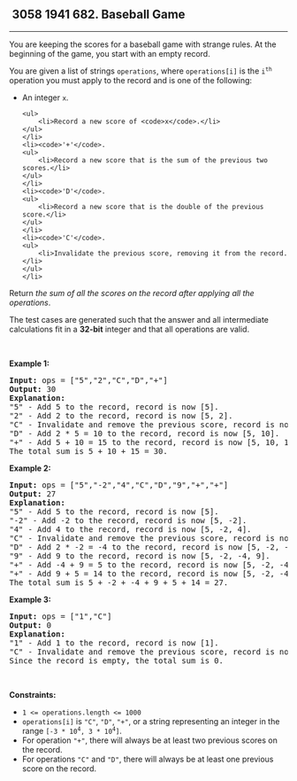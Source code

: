 <h2> 3058 1941
682. Baseball Game</h2><hr><div><p>You are keeping the scores for a baseball game with strange rules. At the beginning of the game, you start with an empty record.</p>

<p>You are given a list of strings <code>operations</code>, where <code>operations[i]</code> is the <code>i<sup>th</sup></code> operation you must apply to the record and is one of the following:</p>

<ul>
	<li>An integer <code>x</code>.

	<ul>
		<li>Record a new score of <code>x</code>.</li>
	</ul>
	</li>
	<li><code>'+'</code>.
	<ul>
		<li>Record a new score that is the sum of the previous two scores.</li>
	</ul>
	</li>
	<li><code>'D'</code>.
	<ul>
		<li>Record a new score that is the double of the previous score.</li>
	</ul>
	</li>
	<li><code>'C'</code>.
	<ul>
		<li>Invalidate the previous score, removing it from the record.</li>
	</ul>
	</li>
</ul>

<p>Return <em>the sum of all the scores on the record after applying all the operations</em>.</p>

<p>The test cases are generated such that the answer and all intermediate calculations fit in a <strong>32-bit</strong> integer and that all operations are valid.</p>

<p>&nbsp;</p>
<p><strong class="example">Example 1:</strong></p>

<pre><strong>Input:</strong> ops = ["5","2","C","D","+"]
<strong>Output:</strong> 30
<strong>Explanation:</strong>
"5" - Add 5 to the record, record is now [5].
"2" - Add 2 to the record, record is now [5, 2].
"C" - Invalidate and remove the previous score, record is now [5].
"D" - Add 2 * 5 = 10 to the record, record is now [5, 10].
"+" - Add 5 + 10 = 15 to the record, record is now [5, 10, 15].
The total sum is 5 + 10 + 15 = 30.
</pre>

<p><strong class="example">Example 2:</strong></p>

<pre><strong>Input:</strong> ops = ["5","-2","4","C","D","9","+","+"]
<strong>Output:</strong> 27
<strong>Explanation:</strong>
"5" - Add 5 to the record, record is now [5].
"-2" - Add -2 to the record, record is now [5, -2].
"4" - Add 4 to the record, record is now [5, -2, 4].
"C" - Invalidate and remove the previous score, record is now [5, -2].
"D" - Add 2 * -2 = -4 to the record, record is now [5, -2, -4].
"9" - Add 9 to the record, record is now [5, -2, -4, 9].
"+" - Add -4 + 9 = 5 to the record, record is now [5, -2, -4, 9, 5].
"+" - Add 9 + 5 = 14 to the record, record is now [5, -2, -4, 9, 5, 14].
The total sum is 5 + -2 + -4 + 9 + 5 + 14 = 27.
</pre>

<p><strong class="example">Example 3:</strong></p>

<pre><strong>Input:</strong> ops = ["1","C"]
<strong>Output:</strong> 0
<strong>Explanation:</strong>
"1" - Add 1 to the record, record is now [1].
"C" - Invalidate and remove the previous score, record is now [].
Since the record is empty, the total sum is 0.
</pre>

<p>&nbsp;</p>
<p><strong>Constraints:</strong></p>

<ul>
	<li><code>1 &lt;= operations.length &lt;= 1000</code></li>
	<li><code>operations[i]</code> is <code>"C"</code>, <code>"D"</code>, <code>"+"</code>, or a string representing an integer in the range <code>[-3 * 10<sup>4</sup>, 3 * 10<sup>4</sup>]</code>.</li>
	<li>For operation <code>"+"</code>, there will always be at least two previous scores on the record.</li>
	<li>For operations <code>"C"</code> and <code>"D"</code>, there will always be at least one previous score on the record.</li>
</ul>
</div>